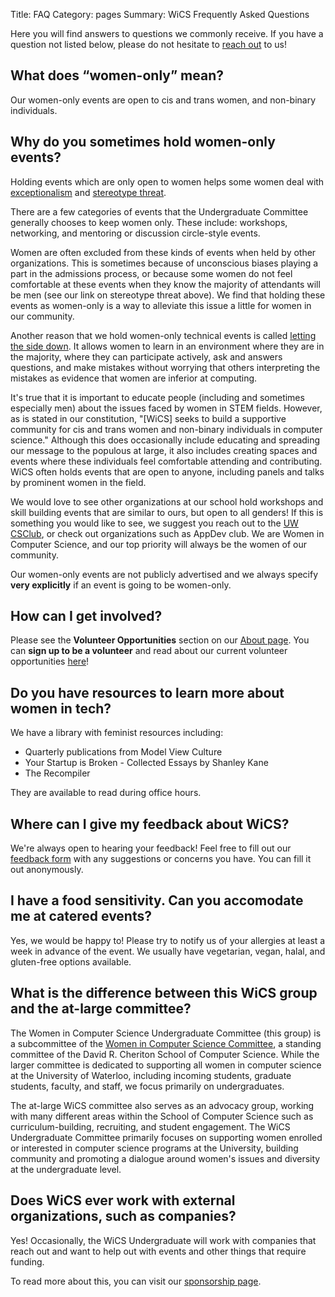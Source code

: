 Title: FAQ
Category: pages
Summary: WiCS Frequently Asked Questions

Here you will find answers to questions we commonly receive. If you have a
question not listed below, please do not hesitate to [reach
out]({filename}/pages/contact.md) to us!

## What does &ldquo;women-only&rdquo; mean? ##

Our women-only events are open to cis and trans women, and non-binary
individuals.

## Why do you sometimes hold women-only events? ##

Holding events which are only open to women helps some women deal with
[exceptionalism](http://geekfeminism.wikia.com/wiki/Exceptionalism
"Geek Feminism Wiki: Exceptionalism") and
[stereotype threat](http://geekfeminism.wikia.com/wiki/Stereotype_threat
"Geek Feminism Wiki: Stereotype Threat").

There are a few categories of events that the Undergraduate Committee
generally chooses to keep women only. These include: workshops,
networking, and mentoring or discussion circle-style events.

Women are often excluded from these kinds of events when held by other
organizations. This is sometimes because of unconscious biases playing a part 
in the admissions process, or because some women do not feel comfortable
at these events when they know the majority of attendants will
be men (see our link on stereotype threat above). We find 
that holding these events as women-only is a way to alleviate this issue a
 little for women in our community.

Another reason that we hold women-only technical events is called 
[letting the side down](http://geekfeminism.wikia.com/wiki/Letting_the_side_down
"Geek Feminism Wiki: Letting the side down"). 
It allows women to learn in an environment where they are in the majority, 
where they can participate actively, ask and answers questions, and make 
mistakes without worrying that others interpreting the mistakes as evidence 
that women are inferior at computing.

It's true that it is important to educate people (including and 
sometimes especially men) about the issues faced by women in 
STEM fields. However, as is stated in our constitution, "[WiCS] seeks
to build a supportive community for cis and trans women and non-binary
individuals in computer science." Although this does occasionally
include educating and spreading our message to the populous at large,
it also includes creating spaces and events where these individuals
feel comfortable attending and contributing. WiCS often holds events
that are open to anyone, including panels and talks by prominent women
in the field.

We would love to see other organizations at our school hold 
workshops and skill building events that are similar to ours, but open to all genders!
If this is something you would like to see, we suggest you reach out to
the [UW CSClub](csclub.uwaterloo.ca), or check out organizations such as AppDev club.
We are Women in Computer Science, and our top priority will always be the 
women of our community.

Our women-only events are not publicly advertised and we always specify
**very explicitly** if an event is going to be women-only.

## How can I get involved? ##

Please see the **Volunteer Opportunities** section on our [About
page]({filename}/pages/about.md).  You can **sign up to be a volunteer** and
read about our current volunteer opportunities
[here]({filename}/pages/volunteers.md)!

## Do you have resources to learn more about women in tech? ##

We have a library with feminist resources including:

* Quarterly publications from Model View Culture 
* Your Startup is Broken - Collected Essays by Shanley Kane
* The Recompiler

They are available to read during office hours.

## Where can I give my feedback about WiCS? ##

We're always open to hearing your feedback! Feel free to fill out our
[feedback form](http://goo.gl/forms/MbgCnFt2yiEtfawq1) with any suggestions or
concerns you have. You can fill it out anonymously.

## I have a food sensitivity. Can you accomodate me at catered events? ##

Yes, we would be happy to! Please try to notify us of your allergies at
least a week in advance of the event. We usually have vegetarian, vegan,
halal, and gluten-free options available.

## What is the difference between this WiCS group and the at-large committee? ##

The Women in Computer Science Undergraduate Committee (this group) is a
subcommittee of the [Women in Computer Science
Committee](https://cs.uwaterloo.ca/wics), a standing committee of the David R.
Cheriton School of Computer Science. While the larger committee is dedicated to
supporting all women in computer science at the University of Waterloo,
including incoming students, graduate students, faculty, and staff, we focus
primarily on undergraduates.

The at-large WiCS committee also serves as an advocacy group, working with many
different areas within the School of Computer Science such as
curriculum-building, recruiting, and student engagement. The WiCS Undergraduate
Committee primarily focuses on supporting women enrolled or interested in
computer science programs at the University, building community and promoting a
dialogue around women's issues and diversity at the undergraduate level.

## Does WiCS ever work with external organizations, such as companies? ##

Yes! Occasionally, the WiCS Undergraduate will work with companies that reach
out and want to help out with events and other things that require funding.

To read more about this, you can visit our [sponsorship page]({filename}/pages/sponsors.md).
